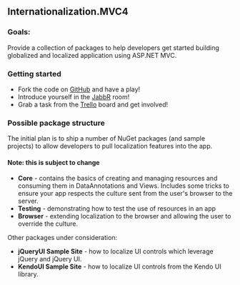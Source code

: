 ## Internationalization.MVC4

### Goals:

Provide a collection of packages to help developers get started building globalized and localized application using ASP.NET MVC. 

### Getting started

 * Fork the code on [GitHub](https://github.com/Code52/internationalization-mvc4) and have a play!
 * Introduce yourself in the [JabbR](http://jabbr.net/#/rooms/code52) room!
 * Grab a task from the [Trello](https://trello.com/board/internationalization-mvc4/4f49efbbd105c95e0c12332e) board and get involved!

### Possible package structure

The initial plan is to ship a number of NuGet packages (and sample projects) to allow developers to pull localization features into the app.

#### Note: this is subject to change

 * **Core** - contains the basics of creating and managing resources and consuming them in DataAnnotations and Views. Includes some tricks to ensure your app respects the culture sent from the user's browser to the server.
 * **Testing** - demonstrating how to test the use of resources in an app
 * **Browser** - extending localization to the browser and allowing the user to override the culture. 

Other packages under consideration:

 * **jQueryUI Sample Site** - how to localize UI controls which leverage jQuery and jQuery UI.
 * **KendoUI Sample Site** - how to localize UI controls from the Kendo UI library.
